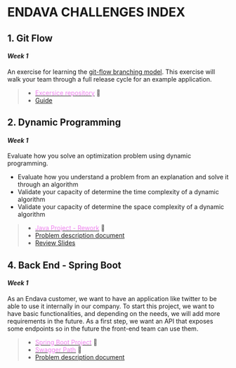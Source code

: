 # ENDAVA CHALLENGES INDEX


## 1. Git Flow
#### *Week 1* 

An exercise for learning the [git-flow branching model](http://nvie.com/posts/a-successful-git-branching-model/). This exercise will walk your team through a full release cycle for an example application.

> - [<font color="violet">Excersice repository</font>](https://github.com/Safimmi/git-flow-exercise) :memo:
> - [Guide](https://github.com/Safimmi/git-flow-exercise/blob/master/walkthrough/1-setup.md)

## 2. Dynamic Programming
#### *Week 1* 

Evaluate how you solve an optimization problem using dynamic programming.

- Evaluate how you understand a problem from an explanation and solve it through an algorithm
- Validate your capacity of determine the time complexity of a dynamic algorithm
- Validate your capacity of determine the space complexity of a dynamic algorithm
  
> - [<font color="violet">Java Project - Rework</font>](https://github.com/Safimmi/EndavaChallenges/tree/master/2.%20Dynamic%20Programming/vacuum) :memo:
> - [Problem description document](https://github.com/Safimmi/EndavaChallenges/blob/master/2.%20Dynamic%20Programming/challenge%20dp.pdf)
> - [Review Slides](https://github.com/Safimmi/EndavaChallenges/blob/master/2.%20Dynamic%20Programming/Challenge%20-%20Dynamic%20Programming.pptx)


## 4. Back End - Spring Boot
#### *Week 1* 

As an Endava customer, we want to have an application like twitter to be able to use it internally in our company.
To start this project, we want to have basic functionalities, and depending on the needs, we will add more requirements in the future. As a first step,
we want an API that exposes some endpoints so in the future the front-end team can use them.
  
> - [<font color="violet">Spring Boot Project</font>](https://github.com/Safimmi/EndavaChallenges/tree/master/4.%20Backend%20-%20Spring%20Boot/Twitter/twitter) :memo:
> - [<font color="violet">Swagger Path</font>](http://localhost:8885/swagger-ui.html) :memo:
> - [Problem description document](https://github.com/Safimmi/EndavaChallenges/blob/master/4.%20Backend%20-%20Spring%20Boot/Spring%20Boot%20Twitter%20Challenge/Spring%20Boot%20Twitter%20Challenge.pdf)






